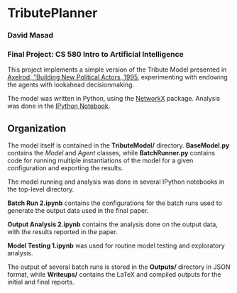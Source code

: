 # TributePlanner
### David Masad
### Final Project: CS 580 Intro to Artificial Intelligence

This project implements a simple version of the Tribute Model presented in [Axelrod, "Building New Political Actors, 1995](http://www-personal.umich.edu/~axe/research/Building.pdf), experimenting with endowing the agents with lookahead decisionmaking. 

The model was written in Python, using the [NetworkX](http://networkx.github.io/) package. Analysis was done in the [IPython Notebook](http://ipython.org/).

## Organization

The model itself is contained in the **TributeModel/** directory. **BaseModel.py** contains the *Model* and *Agent* classes, while **BatchRunner.py** contains code for running multiple instantiations of the model for a given configuration and exporting the results.

The model running and analysis was done in several IPython notebooks in the top-level directory. 

**Batch Run 2.ipynb** contains the configurations for the batch runs used to generate the output data used in the final paper. 

**Output Analysis 2.ipynb** contains the analysis done on the output data, with the results reported in the paper.

**Model Testing 1.ipynb** was used for routine model testing and exploratory analysis.

The output of several batch runs is stored in the **Outputs/** directory in JSON format, while **Writeups/** contains the LaTeX and compiled outputs for the initial and final reports.


